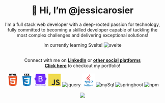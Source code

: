 <h1 align="center">👋 Hi, I’m @jessicarosier</h1>

<p align="center"> I'm a full stack web developer with a deep-rooted passion for technology, fully committed to becoming a skilled developer capable of tackling the most complex challenges and delivering exceptional solutions!</p>
  <p align="center">Im currently learning Svelte!
    <img src="https://cdn.jsdelivr.net/gh/devicons/devicon/icons/svelte/svelte-original.svg" alt="svelte" width="40" height="40" style="max-width: 100%;">
  </p>

<br>
<div align="center">
  Connect with me on <a href= "https://www.linkedin.com/in/jessica-rosier"/><strong>LinkedIn</strong></a> or <a href= "https://social-links.jessicarosier.com/"/><strong>other social platforms</strong></a>
</div>
<div align="center">
  <a href= "https://jessicarosier.com/"/><strong>Click here</strong></a> to checkout my portfolio!
</div>

<br>
<div align=center>
  <img src="https://raw.githubusercontent.com/devicons/devicon/master/icons/html5/html5-original-wordmark.svg" alt="html5" width="40" height="40" style="max-width: 100%;">
<img src="https://raw.githubusercontent.com/devicons/devicon/master/icons/css3/css3-original-wordmark.svg" alt="css3" width="40" height="40" style="max-width: 100%;">
<img src="https://raw.githubusercontent.com/devicons/devicon/master/icons/bootstrap/bootstrap-plain-wordmark.svg" alt="bootstrap" width="40" height="40" style="max-width: 100%;">
<img src="https://raw.githubusercontent.com/devicons/devicon/master/icons/javascript/javascript-original.svg" alt="javascript" width="40" height="40" style="max-width: 100%;">
<img src="https://cdn.jsdelivr.net/gh/devicons/devicon/icons/jquery/jquery-original.svg" alt="jquery" width="40" height="40" style="max-width: 100%;">
<img src="https://raw.githubusercontent.com/devicons/devicon/master/icons/java/java-original.svg" alt="java" width="40" height="40" style="max-width: 100%;">
<img src="https://cdn.jsdelivr.net/gh/devicons/devicon/icons/mysql/mysql-original.svg" alt="mySql" width="40" height="40" style="max-width: 100%;">
<img src="https://cdn.jsdelivr.net/gh/devicons/devicon/icons/spring/spring-original.svg" alt="springboot" width="40" height="40" style="max-width: 100%;">
<img src="https://cdn.jsdelivr.net/gh/devicons/devicon/icons/npm/npm-original-wordmark.svg" alt="npm" width="40" height="40" style="max-width: 100%;">
  
</div>
<br>
<div align=center>

<img src="https://github-readme-stats.vercel.app/api/top-langs/?username=jessicarosier&size_weight=0.5&count_weight=0.5&layout=compact&theme=chartreuse-dark&langs_count=10">

<br>

</div>
 






<!---
jessicarosier/jessicarosier is a ✨ special ✨ repository because its `README.md` (this file) appears on your GitHub profile.
You can click the Preview link to take a look at your changes.![javascript-icon](https://github.com/jessicarosier/jessicarosier/assets/140553655/3edf0884-fa05-4d83-a3de-9a6735d28587)<svg xmlns="http://www.w3.org/2000/svg"  viewBox="0 0 48 48" width="480px" height="480px"><path fill="#ffd600" d="M6,42V6h36v36H6z"/><path fill="#000001" d="M29.538 32.947c.692 1.124 1.444 2.201 3.037 2.201 1.338 0 2.04-.665 2.04-1.585 0-1.101-.726-1.492-2.198-2.133l-.807-.344c-2.329-.988-3.878-2.226-3.878-4.841 0-2.41 1.845-4.244 4.728-4.244 2.053 0 3.528.711 4.592 2.573l-2.514 1.607c-.553-.988-1.151-1.377-2.078-1.377-.946 0-1.545.597-1.545 1.377 0 .964.6 1.354 1.985 1.951l.807.344C36.452 29.645 38 30.839 38 33.523 38 36.415 35.716 38 32.65 38c-2.999 0-4.702-1.505-5.65-3.368L29.538 32.947zM17.952 33.029c.506.906 1.275 1.603 2.381 1.603 1.058 0 1.667-.418 1.667-2.043V22h3.333v11.101c0 3.367-1.953 4.899-4.805 4.899-2.577 0-4.437-1.746-5.195-3.368L17.952 33.029z"/></svg>
![Jessicas GitHub stats](https://github-readme-stats.vercel.app/api?username=jessicarosier&show_icons=true&theme=radical)
[![GitHub Streak](https://streak-stats.demolab.com?user=jessicarosier&theme=radical&hide_border=true&2CSat&card_width=500)](https://git.io/streak-stats)

--->
